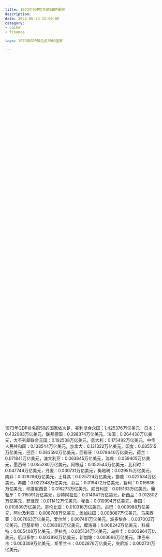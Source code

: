 ```yaml
---
title: 1973年GDP排名前50的国家
description:
date: 2022-06-23 15:00:00
category:
- baike
- finance

tags: 1973年GDP排名前50的国家

---
```


<!-- 引入刚刚下载的 ECharts 文件 -->
<script src="/assets/js/charts/echarts.min.js"></script>

<!-- 为 ECharts 准备一个定义了宽高的 DOM -->
<div id="myChart" style="width: 100%;height:1200px;"></div>

<div>
<p class="paragraph">1973年GDP排名前50的国家依次是，美利坚合众国：1.425376万亿美元，日本：0.432083万亿美元，联邦德国：0.398374万亿美元，法国：0.264430万亿美元，大不列颠联合王国：0.192538万亿美元，意大利：0.175492万亿美元，中华人民共和国：0.138544万亿美元，加拿大：0.131322万亿美元，印度：0.085515万亿美元，巴西：0.083592万亿美元，西班牙：0.078640万亿美元，荷兰：0.071841万亿美元，澳大利亚：0.063845万亿美元，瑞典：0.059405万亿美元，墨西哥：0.055280万亿美元，阿根廷：0.052544万亿美元，比利时：0.047744万亿美元，丹麦：0.030731万亿美元，奥地利：0.029515万亿美元，南非：0.029296万亿美元，土耳其：0.025724万亿美元，挪威：0.022534万亿美元，希腊：0.022348万亿美元，芬兰：0.019472万亿美元，智利：0.016836万亿美元，印度尼西亚：0.016273万亿美元，尼日利亚：0.015163万亿美元，葡萄牙：0.015091万亿美元，沙特阿拉伯：0.014947万亿美元，新西兰：0.012802万亿美元，菲律宾：0.011412万亿美元，秘鲁：0.010994万亿美元，泰国：0.010839万亿美元，哥伦比亚：0.010316万亿美元，古巴：0.009988万亿美元，阿尔及利亚：0.008708万亿美元，孟加拉国：0.008087万亿美元，马来西亚：0.007663万亿美元，爱尔兰：0.007481万亿美元，波多黎各：0.007002万亿美元，巴基斯坦：0.006383万亿美元，摩洛哥：0.006242万亿美元，科威特：0.005408万亿美元，伊拉克：0.005134万亿美元，乌拉圭：0.003964万亿美元，厄瓜多尔：0.003892万亿美元，新加坡：0.003696万亿美元，津巴布韦：0.003309万亿美元，斯里兰卡：0.002876万亿美元，突尼斯：0.002731万亿美元。</p>
</div>

<script>
    var chartDom = document.getElementById('myChart');
    var myChart = echarts.init(chartDom);
    var option;

    option = {
        title: {
            text: ''
        },
        tooltip: {
            trigger: 'axis',
            axisPointer: {
                type: 'shadow'
            }
        },
        legend: {},
        grid: {
            left: '0%',
            right: '0%',
            bottom: '3%',
            containLabel: true
        },
        xAxis: {
            type: 'value',
            boundaryGap: [0, 0.01]
        },
        yAxis: {
            type: 'category',
            data: ["突尼斯", "斯里兰卡", "津巴布韦", "新加坡", "厄瓜多尔", "乌拉圭", "伊拉克", "科威特", "摩洛哥", "巴基斯坦", "波多黎各", "爱尔兰", "马来西亚", "孟加拉国", "阿尔及利亚", "古巴", "哥伦比亚", "泰国", "秘鲁", "菲律宾", "新西兰", "沙特阿拉伯", "葡萄牙", "尼日利亚", "印度尼西亚", "智利", "芬兰", "希腊", "挪威", "土耳其", "南非", "奥地利", "丹麦", "比利时", "阿根廷", "墨西哥", "瑞典", "澳大利亚", "荷兰", "西班牙", "巴西", "印度", "加拿大", "中华人民共和国", "意大利", "大不列颠联合王国", "法国", "联邦德国", "日本", "美利坚合众国"]
        },
        series: [
            {
                itemStyle: {
                    color: "#00868B"
                },
                name: '（单位：万亿美元）',
                type: 'bar',
                data: [0.002731, 0.002876, 0.003309, 0.003696, 0.003892, 0.003964, 0.005134, 0.005408, 0.006242, 0.006383, 0.007002, 0.007481, 0.007663, 0.008087, 0.008708, 0.009988, 0.010316, 0.010839, 0.010994, 0.011412, 0.012802, 0.014947, 0.015091, 0.015163, 0.016273, 0.016836, 0.019472, 0.022348, 0.022534, 0.025724, 0.029296, 0.029515, 0.030731, 0.047744, 0.052544, 0.055280, 0.059405, 0.063845, 0.071841, 0.078640, 0.083592, 0.085515, 0.131322, 0.138544, 0.175492, 0.192538, 0.264430, 0.398374, 0.432083, 1.425376]
            }
        ]
    };

    option && myChart.setOption(option);

</script>
